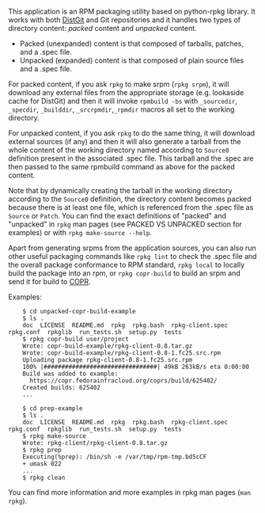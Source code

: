 This application is an RPM packaging utility based on python-rpkg library. It works with both [DistGit](https://github.com/release-engineering/dist-git)
and Git repositories and it handles two types of directory content: _packed_ content and _unpacked_ content.

- Packed (unexpanded) content is that composed of tarballs, patches, and a .spec file.
- Unpacked (expanded) content is that composed of plain source files and a .spec file.

For packed content, if you ask `rpkg` to make srpm (`rpkg srpm`), it will download any external
files from the appropriate storage (e.g. lookaside cache for DistGit) and then it will invoke
`rpmbuild -bs` with `_sourcedir`, `_specdir`, `_builddir`, `_srcrpmdir`,`_rpmdir` macros all
set to the working directory.

For unpacked content, if you ask `rpkg` to do the same thing, it will download external sources (if any)
and then it will also generate a tarball from the whole content of the working directory named according
to `Source0` definition present in the associated .spec file. This tarball and the .spec are then passed
to the same rpmbuild command as above for the packed content.

Note that by dynamically creating the tarball in the working directory according to the `Source0`
definition, the directory content becomes packed because there is at least one file, which is referenced
from the .spec file as `Source` or `Patch`. You can find the exact definitions of "packed" and "unpacked"
in `rpkg` man pages (see PACKED VS UNPACKED section for examples) or with `rpkg make-source --help`.

Apart from generating srpms from the application sources, you can also run other useful packaging commands
like `rpkg lint` to check the .spec file and the overall package conformance to RPM standard, `rpkg local`
to locally build the package into an rpm, or `rpkg copr-build` to build an srpm and send it for build to
[COPR](https://copr.fedorainfracloud.org).

Examples:
```
    $ cd unpacked-copr-build-example
    $ ls .
    doc  LICENSE  README.md  rpkg  rpkg.bash  rpkg-client.spec  rpkg.conf  rpkglib  run_tests.sh  setup.py  tests
    $ rpkg copr-build user/project
    Wrote: copr-build-example/rpkg-client-0.8.tar.gz
    Wrote: copr-build-example/rpkg-client-0.8-1.fc25.src.rpm
    Uploading package rpkg-client-0.8-1.fc25.src.rpm
    100% |################################| 49kB 263kB/s eta 0:00:00
    Build was added to example:
      https://copr.fedorainfracloud.org/coprs/build/625402/
    Created builds: 625402
    ...
```
```
    $ cd prep-example
    $ ls .
    doc  LICENSE  README.md  rpkg  rpkg.bash  rpkg-client.spec  rpkg.conf  rpkglib  run_tests.sh  setup.py  tests
    $ rpkg make-source
    Wrote: rpkg-client/rpkg-client-0.8.tar.gz
    $ rpkg prep
    Executing(%prep): /bin/sh -e /var/tmp/rpm-tmp.bd5cCF
    + umask 022
    ...
    $ rpkg clean
```

You can find more information and more examples in rpkg man pages (`man rpkg`).
